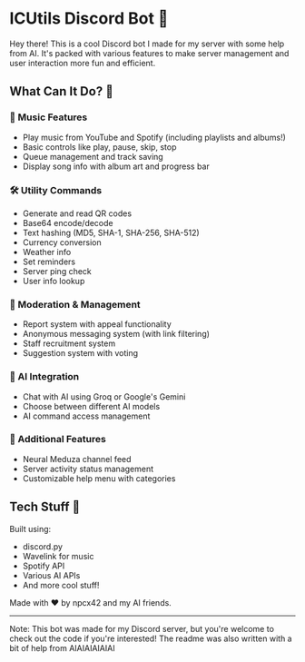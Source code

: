 # ICUtils Discord Bot 🤖

Hey there! This is a cool Discord bot I made for my server with some help from AI. It's packed with various features to make server management and user interaction more fun and efficient.

## What Can It Do? 🎯

### 🎵 Music Features
- Play music from YouTube and Spotify (including playlists and albums!)
- Basic controls like play, pause, skip, stop
- Queue management and track saving
- Display song info with album art and progress bar

### 🛠️ Utility Commands
- Generate and read QR codes
- Base64 encode/decode
- Text hashing (MD5, SHA-1, SHA-256, SHA-512)
- Currency conversion
- Weather info
- Set reminders
- Server ping check
- User info lookup

### 📢 Moderation & Management
- Report system with appeal functionality
- Anonymous messaging system (with link filtering)
- Staff recruitment system
- Suggestion system with voting

### 🤖 AI Integration
- Chat with AI using Groq or Google's Gemini
- Choose between different AI models
- AI command access management

### 📰 Additional Features
- Neural Meduza channel feed
- Server activity status management
- Customizable help menu with categories

## Tech Stuff 🔧
Built using:
- discord.py
- Wavelink for music
- Spotify API
- Various AI APIs
- And more cool stuff!

Made with ❤️ by npcx42 and my AI friends.

---
Note: This bot was made for my Discord server, but you're welcome to check out the code if you're interested! The readme was also written with a bit of help from AIAIAIAIAIAI